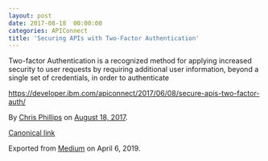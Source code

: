 ```yaml
---
layout: post
date: 2017-08-18  00:00:00
categories: APIConnect
title: 'Securing APIs with Two-Factor Authentication'
---
```



Two-factor Authentication is a recognized method for applying increased
security to user requests by requiring additional user information,
beyond a single set of credentials, in order to authenticate

<https://developer.ibm.com/apiconnect/2017/06/08/secure-apis-two-factor-auth/>





By [Chris Phillips](https://medium.com/@cminion) on
[August 18, 2017](https://medium.com/p/7b1943f670eb).

[Canonical
link](https://medium.com/@cminion/securing-apis-with-two-factor-authentication-7b1943f670eb)

Exported from [Medium](https://medium.com) on April 6, 2019.
